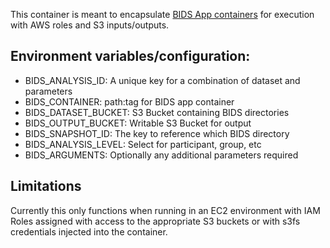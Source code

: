 This container is meant to encapsulate [BIDS App containers](http://bids-apps.neuroimaging.io/) for execution with AWS roles and S3 inputs/outputs.

## Environment variables/configuration:
* BIDS_ANALYSIS_ID: A unique key for a combination of dataset and parameters
* BIDS_CONTAINER: path:tag for BIDS app container
* BIDS_DATASET_BUCKET: S3 Bucket containing BIDS directories
* BIDS_OUTPUT_BUCKET: Writable S3 Bucket for output
* BIDS_SNAPSHOT_ID: The key to reference which BIDS directory
* BIDS_ANALYSIS_LEVEL: Select for participant, group, etc
* BIDS_ARGUMENTS: Optionally any additional parameters required

## Limitations
Currently this only functions when running in an EC2 environment with IAM Roles assigned with access to the appropriate S3 buckets or with s3fs credentials injected into the container.
